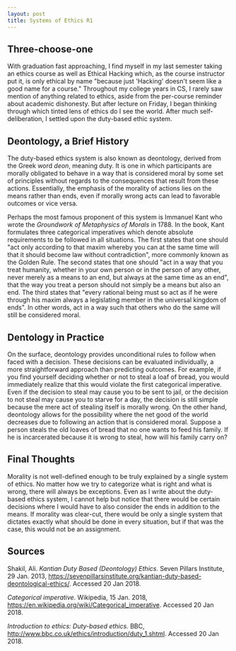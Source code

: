```yaml
---
layout: post
title: Systems of Ethics R1
---
```


## Three-choose-one
With graduation fast approaching, I find myself in my last semester taking an ethics course as well as Ethical Hacking which, as the course instructor put it, is only ethical by name "because just 'Hacking' doesn't seem like a good name for a course." Throughout my college years in CS, I rarely saw mention of anything related to ethics, aside from the per-course reminder about academic dishonesty. But after lecture on Friday, I began thinking through which tinted lens of ethics do I see the world. After much self-deliberation, I settled upon the duty-based ethic system.

## Deontology, a Brief History
The duty-based ethics system is also known as deontology, derived from the Greek word *deon*, meaning duty. It is one in which participants are morally obligated to behave in a way that is considered moral by some set of principles without regards to the consequences that result from these actions. Essentially, the emphasis of the morality of actions lies on the means rather than ends, even if morally wrong acts can lead to favorable outcomes or vice versa.

Perhaps the most famous proponent of this system is Immanuel Kant who wrote the *Groundwork of Metaphysics of Morals* in 1788. In the book, Kant formulates three categorical imperatives which denote absolute requirements to be followed in all situations. The first states that one should "act only according to that maxim whereby you can at the same time will that it should become law without contradiction", more commonly known as the Golden Rule. The second states that one should "act in a way that you treat humanity, whether in your own person or in the person of any other, never merely as a means to an end, but always at the same time as an end", that the way you treat a person should not simply be a means but also an end. The third states that "every rational being must so act as if he were through his maxim always a legislating member in the universal kingdom of ends". In other words, act in a way such that others who do the same will still be considered moral.

## Dentology in Practice
On the surface, deontology provides unconditional rules to follow when faced with a decision. These decisions can be evaluated individually, a more straightforward approach than predicting outcomes. For example, if you find yourself deciding whether or not to steal a loaf of bread, you would immediately realize that this would violate the first categorical imperative. Even if the decision to steal may cause you to be sent to jail, or the decision to not steal may cause you to starve for a day, the decision is still simple because the mere act of stealing itself is morally wrong. On the other hand, deontology allows for the possibility where the net good of the world decreases due to following an action that is considered moral. Suppose a person steals the old loaves of bread that no one wants to feed his family. If he is incarcerated because it is wrong to steal, how will his family carry on?

## Final Thoughts
Morality is not well-defined enough to be truly explained by a single system of ethics. No matter how we try to categorize what is right and what is wrong, there will always be exceptions. Even as I write about the duty-based ethics system, I cannot help but notice that there would be certain decisions where I would have to also consider the ends in addition to the means. If morality was clear-cut, there would be only a single system that dictates exactly what should be done in every situation, but if that was the case, this would not be an assignment.

## Sources
Shakil, Ali. *Kantian Duty Based (Deontology) Ethics.* Seven Pillars Institute, 29 Jan. 2013,
    https://sevenpillarsinstitute.org/kantian-duty-based-deontological-ethics/. Accessed 20 Jan 2018.
      
*Categorical imperative.* Wikipedia, 15 Jan. 2018,
    https://en.wikipedia.org/wiki/Categorical_imperative. Accessed 20 Jan 2018.
      
*Introduction to ethics: Duty-based ethics.* BBC, 
    http://www.bbc.co.uk/ethics/introduction/duty_1.shtml. Accessed 20 Jan 2018.
